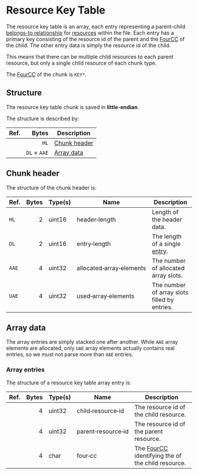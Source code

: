 # Resource Key Table

The resource key table is an array, each entry representing a parent-child [belongs-to relationship](#TODO)
for [resources](../readme.md#resource-relationships) within the file. Each entry has a primary key consisting of the
resource id of the parent and the [FourCC](#TODO) of the child. The other entry data is simply the resource id of the
child.

This means that there can be multiple child resources to each parent resource, but only a single child resource of each
chunk type.

The [FourCC](#TODO) of the chunk is `KEY*`.

## Structure

The resource key table chunk is saved in **little-endian**.

The structure is described by:

Ref.   | Bytes              | Description
---    | ---:               | ---
&nbsp; | `HL`               | [Chunk header](#chunk-header)
&nbsp; | `DL` &times; `AAE` | [Array data](#array-data)

## Chunk header

The structure of the chunk header is:

Ref.   | Bytes | Type(s) | Name                                 | Description
---    | ---:  | ---     | ---                                  | ---
`HL`   | 2     | uint16  | header&#8209;length                  | Length of the header data.
`DL`   | 2     | uint16  | entry&#8209;length                   | The length of a single [entry](#array-entries).
`AAE`  | 4     | uint32  | allocated&#8209;array&#8209;elements | The number of allocated array slots.
`UAE`  | 4     | uint32  | used&#8209;array&#8209;elements      | The number of array slots filled by entries.

## Array data

The array entries are simply stacked one after another. While `AAE` array elements are allocated, only `UAE` array
elements actually contains real entries, so we must not parse more than `UAE` entries.

### Array entries

The structure of a resource key table array entry is:

Ref.   | Bytes | Type(s) | Name                           | Description
---    | ---:  | ---     | ---                            | ---
&nbsp; | 4     | uint32  | child&#8209;resource&#8209;id  | The resource id of the child resource.
&nbsp; | 4     | uint32  | parent&#8209;resource&#8209;id | The resource id of the parent resource.
&nbsp; | 4     | char    | four&#8209;cc                  | The [FourCC](#TODO) identifying the of the child resource.
